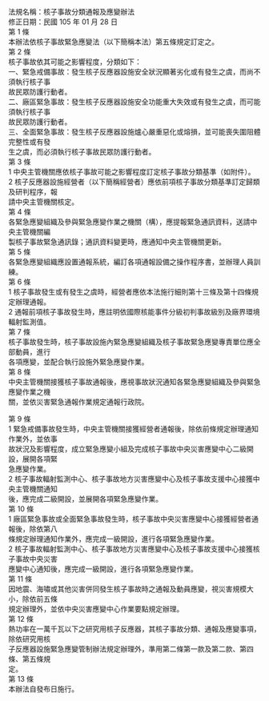 法規名稱：核子事故分類通報及應變辦法  
修正日期：民國 105 年 01 月 28 日  
第 1 條  
本辦法依核子事故緊急應變法（以下簡稱本法）第五條規定訂定之。  
第 2 條  
核子事故依其可能之影響程度，分類如下：  
一、緊急戒備事故：發生核子反應器設施安全狀況顯著劣化或有發生之虞，而尚不須執行核子事  
故民眾防護行動者。  
二、廠區緊急事故：發生核子反應器設施安全功能重大失效或有發生之虞，而可能須執行核子事  
故民眾防護行動者。  
三、全面緊急事故：發生核子反應器設施爐心嚴重惡化或熔損，並可能喪失圍阻體完整性或有發  
生之虞，而必須執行核子事故民眾防護行動者。  
第 3 條  
1 中央主管機關應依核子事故可能之影響程度訂定核子事故分類基準（如附件）。  
2 核子反應器設施經營者（以下簡稱經營者）應依前項核子事故分類基準訂定歸類及研判程序，報  
請中央主管機關核定。  
第 4 條  
各緊急應變組織及參與緊急應變作業之機關（構），應提報緊急通訊資料，送請中央主管機關編  
製核子事故緊急通訊錄；通訊資料變更時，應通知中央主管機關更新。  
第 5 條  
各緊急應變組織應設置通報系統，編訂各項通報設備之操作程序書，並辦理人員訓練。  
第 6 條  
1 核子事故發生或有發生之虞時，經營者應依本法施行細則第十三條及第十四條規定辦理通報。  
2 通報前項核子事故發生時，應註明依國際核能事件分級初判事故級別及廠界環境輻射監測值。  
第 7 條  
核子事故發生時，核子事故設施內緊急應變組織及核子事故緊急應變專責單位應全部動員，進行  
各項應變，並配合執行設施外緊急應變作業。  
第 8 條  
中央主管機關接獲核子事故通報後，應視事故狀況通知各緊急應變組織及參與緊急應變作業之機  
關，並依災害緊急通報作業規定通報行政院。  


第 9 條  
1 緊急戒備事故發生時，中央主管機關接獲經營者通報後，除依前條規定辦理通知作業外，並依事  
故狀況及影響程度，成立緊急應變小組及完成核子事故中央災害應變中心二級開設，展開各項緊  
急應變作業。  
2 核子事故輻射監測中心、核子事故地方災害應變中心及核子事故支援中心接獲中央主管機關通知  
後，應完成二級開設，並展開各項緊急應變作業。  
第 10 條  
1 廠區緊急事故或全面緊急事故發生時，核子事故中央災害應變中心接獲經營者通報後，除依第八  
條規定辦理通知作業外，應完成一級開設，進行各項緊急應變作業。  
2 核子事故輻射監測中心、核子事故地方災害應變中心及核子事故支援中心接獲核子事故中央災害  
應變中心通知後，應完成一級開設，進行各項緊急應變作業。  
第 11 條  
因地震、海嘯或其他災害併同發生核子事故時之通報及動員應變，視災害規模大小，除依前五條  
規定辦理外，並依中央災害應變中心作業要點規定辦理。  
第 12 條  
熱功率在一萬千瓦以下之研究用核子反應器，其核子事故分類、通報及應變事項，除依研究用核  
子反應器設施緊急應變管制辦法規定辦理外，準用第二條第一款及第二款、第四條、第五條規  
定。  
第 13 條  
本辦法自發布日施行。  


